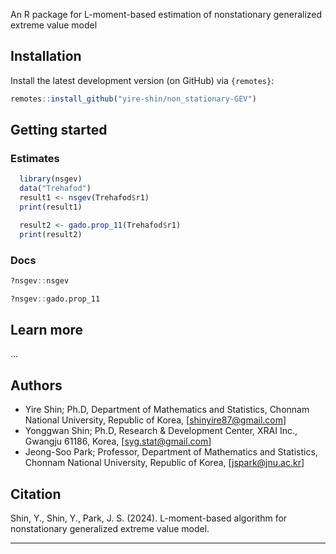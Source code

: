 An R package for L-moment-based estimation of nonstationary generalized extreme value model

## Installation

Install the latest development version (on GitHub) via `{remotes}`:

``` r
remotes::install_github("yire-shin/non_stationary-GEV")
```

## Getting started

### Estimates

``` r
  library(nsgev)
  data("Trehafod")
  result1 <- nsgev(Trehafod$r1)
  print(result1)

  result2 <- gado.prop_11(Trehafod$r1)
  print(result2)
```
### Docs

```r
?nsgev::nsgev
```

```r
?nsgev::gado.prop_11
```

## Learn more

...

## Authors

- Yire Shin; Ph.D, Department of Mathematics and Statistics, Chonnam National University, Republic of Korea, [shinyire87@gmail.com]
- Yonggwan Shin; Ph.D, Research & Development Center, XRAI Inc., Gwangju 61186, Korea, [syg.stat@gmail.com]
- Jeong-Soo Park; Professor, Department of Mathematics and Statistics, Chonnam National University, Republic of Korea, [jspark@jnu.ac.kr]

## Citation

Shin, Y., Shin, Y., Park, J. S. (2024). L-moment-based algorithm for nonstationary generalized extreme value model.

-----

